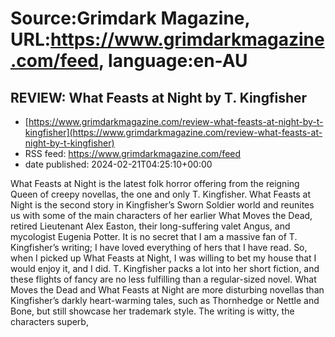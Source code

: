 # Source:Grimdark Magazine, URL:https://www.grimdarkmagazine.com/feed, language:en-AU

## REVIEW: What Feasts at Night by T. Kingfisher
 - [https://www.grimdarkmagazine.com/review-what-feasts-at-night-by-t-kingfisher](https://www.grimdarkmagazine.com/review-what-feasts-at-night-by-t-kingfisher)
 - RSS feed: https://www.grimdarkmagazine.com/feed
 - date published: 2024-02-21T04:25:10+00:00

<p>What Feasts at Night is the latest folk horror offering from the reigning Queen of creepy novellas, the one and only T. Kingfisher. What Feasts at Night is the second story in Kingfisher’s Sworn Soldier world and reunites us with some of the main characters of her earlier What Moves the Dead, retired Lieutenant Alex Easton, their long-suffering valet Angus, and mycologist Eugenia Potter. It is no secret that I am a massive fan of T. Kingfisher’s writing; I have loved everything of hers that I have read. So, when I picked up What Feasts at Night, I was willing to bet my house that I would enjoy it, and I did. T. Kingfisher packs a lot into her short fiction, and these flights of fancy are no less fulfilling than a regular-sized novel. What Moves the Dead and What Feasts at Night are more disturbing novellas than Kingfisher’s darkly heart-warming tales, such as Thornhedge or Nettle and Bone, but still showcase her trademark style. The writing is witty, the characters superb,

